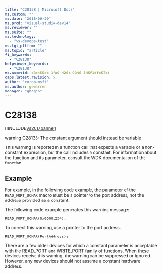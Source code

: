 ```yaml
---
title: "C28138 | Microsoft Docs"
ms.custom: ""
ms.date: "2018-06-30"
ms.prod: "visual-studio-dev14"
ms.reviewer: ""
ms.suite: ""
ms.technology: 
  - "vs-devops-test"
ms.tgt_pltfrm: ""
ms.topic: "article"
f1_keywords: 
  - "C28138"
helpviewer_keywords: 
  - "C28138"
ms.assetid: d8c455db-1fa0-426c-9846-545f1dfe57bd
caps.latest.revision: 5
author: "corob-msft"
ms.author: gewarren
manager: "ghogen"
---
```

# C28138
[!INCLUDE[vs2017banner](../includes/vs2017banner.md)]

warning C28138: The constant argument should instead be variable  
  
 This warning is reported in a function call that expects a variable or a non-constant expression, but the call includes a constant. For information about the function and its parameter, consult the WDK documentation of the function.  
  
## Example  
 For example, in the following code example, the parameter of the `READ_PORT_UCHAR` macro must be a pointer to the port address, not the address provided as a constant.  
  
 The following code example generates this warning message:  
  
```  
READ_PORT_UCHAR(0x80001234);  
```  
  
 To correct this warning, use a pointer to the port address.  
  
```  
READ_PORT_UCHAR(PortAddress);  
```  
  
 There are a few older devices for which a constant parameter is acceptable with the READ_PORT and WRITE_PORT family of functions. When those devices receive this warning, the warning can be suppressed or ignored. However, any new devices should not assume a constant hardware address.



